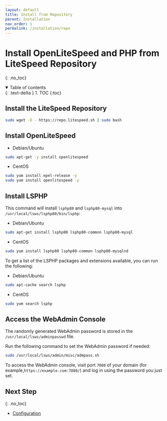 ```yaml
---
layout: default
title: Install from Repository
parent: Installation
nav_order: 1
permalink: /installation/repo
---
```


# Install OpenLiteSpeed and PHP from LiteSpeed Repository
{: .no_toc} 

<details open markdown="block">
  <summary>
    Table of contents
  </summary>
  {: .text-delta }
1. TOC
{:toc}

</details>

## Install the LiteSpeed Repository

```bash
sudo wget -O - https://repo.litespeed.sh | sudo bash
```

## Install OpenLiteSpeed

- Debian/Ubuntu
```bash
sudo apt-get -y install openlitespeed
```
- CentOS
```bash
sudo yum install epel-release -y
sudo yum install openlitespeed -y
```

## Install LSPHP

This command will install `lsphp80` and `lsphp80-mysql` into `/usr/local/lsws/lsphp80/bin/lsphp`:

- Debian/Ubuntu
```bash
sudo apt-get install lsphp80 lsphp80-common lsphp80-mysql
```
- CentOS
```bash
sudo yum install lsphp80 lsphp80-common lsphp80-mysqlnd
```

To get a list of the LSPHP packages and extensions available, you can run the following:

- Debian/Ubuntu
```bash
sudo apt-cache search lsphp
```
- CentOS
```bash
sudo yum search lsphp
```

## Access the WebAdmin Console

The randomly generated WebAdmin password is stored in the `/usr/local/lsws/adminpasswd` file. 

Run the following command to set the WebAdmin password if needed:
```bash
sudo /usr/local/lsws/admin/misc/admpass.sh
```
To access the WebAdmin console, visit port `7080` of your domain (for example,`https://example.com:7080/`) and log in using the password you just set. 

## Next Step
{: .no_toc} 

- [Configuration](/configuration)
